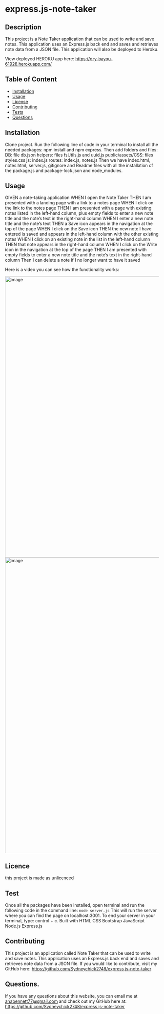 # express.js-note-taker


## Description
This project is a Note Taker application that can be used to write and save notes. This application uses an Express.js back end and saves and retrieves note data from a JSON file. This application will also be deployed to Heroku.

View deployed HEROKU app here: https://dry-bayou-61928.herokuapp.com/



## Table of Content
* [Installation](#installation)
* [Usage](#usage)
* [License](#license)
* [Contributing](#contributing)
* [Tests](#tests)
* [Questions](#questions)


## Installation
Clone project. Run the following line of code in your terminal to install all the needed packages: npm install and npm express.
Then add folders and files:
DB: file db.json 
helpers: files fsUtils.js and uuid.js
public/assets/CSS: files styles.css
js: index.js 
routes: index.js, notes.js
Then we have index.html, notes.html, server.js, gitignore and Readme files with all the installation of the package.js and package-lock.json and node_modules.


## Usage
GIVEN a note-taking application
WHEN I open the Note Taker
THEN I am presented with a landing page with a link to a notes page
WHEN I click on the link to the notes page
THEN I am presented with a page with existing notes listed in the left-hand column, plus empty fields to enter a new note title and the note’s text in the right-hand column
WHEN I enter a new note title and the note’s text
THEN a Save icon appears in the navigation at the top of the page
WHEN I click on the Save icon
THEN the new note I have entered is saved and appears in the left-hand column with the other existing notes
WHEN I click on an existing note in the list in the left-hand column
THEN that note appears in the right-hand column
WHEN I click on the Write icon in the navigation at the top of the page
THEN I am presented with empty fields to enter a new note title and the note’s text in the right-hand column
Then I can delete a note if I no longer want to have it saved

Here is a video you can see how the functionality works: 



<img width="917" alt="image" src="https://user-images.githubusercontent.com/87034052/207481252-38d946b4-6be3-481a-8658-184114fdbb4e.png">





<img width="966" alt="image" src="https://user-images.githubusercontent.com/87034052/207481145-b16d10e2-31c8-4b3c-b381-b23315ad180d.png">






## Licence 
this project is made as unlicenced 





 ## Test
Once all the packages have been installed, open terminal and run the following code in the command line:
`node server.js`
This will run the server where you can find the page on localhost:3001. To end your server in your terminal, type: control + c.
Built with
HTML
CSS
Bootstrap
JavaScript
Node.js
Express.js




## Contributing
This project is an application called Note Taker that can be used to write and save notes. This application uses an Express.js back end and saves and retrieves note data from a JSON file. If you would like to contribute, visit my GitHub here: https://github.com/Sydneychick2748/express.js-note-taker


## Questions. 
If you have any questions about this website, you can email me at anabennett77@gmail.com and check out my GitHub here at: https://github.com/Sydneychick2748/express.js-note-taker



